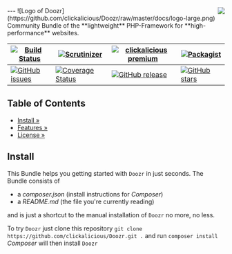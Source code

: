 <img src="https://avatars2.githubusercontent.com/u/514566?v=3&u=4615dfc4970d93dea5d3eaf996b7903ee6e24e20&s=140" align="right" />
---
![Logo of Doozr](https://github.com/clickalicious/Doozr/raw/master/docs/logo-large.png)  
Community Bundle of the **lightweight** PHP-Framework for **high-performance** websites.  

| [![Build Status](https://img.shields.io/travis/clickalicious/Doozr.svg)](https://travis-ci.org/clickalicious/Doozr) 	| [![Scrutinizer](https://img.shields.io/scrutinizer/g/clickalicious/Doozr.svg)](https://scrutinizer-ci.com/g/clickalicious/Doozr/) 	| [![clickalicious premium](https://img.shields.io/badge/clickalicious-premium-green.svg?style=flat)](https://www.clickalicious.de/) 	| [![Packagist](https://img.shields.io/packagist/l/clickalicious/Doozr.svg?style=flat)](http://opensource.org/licenses/BSD-3-Clause) 	|
|---	|---	|---	|---	|
| [![GitHub issues](https://img.shields.io/github/issues/clickalicious/doozr.svg?style=flat)](https://github.com/clickalicious/Doozr/issues) 	| [![Coverage Status](https://coveralls.io/repos/clickalicious/Doozr/badge.svg)](https://coveralls.io/r/clickalicious/Doozr)  	| [![GitHub release](https://img.shields.io/github/release/clickalicious/Doozr.svg?style=flat)](https://github.com/clickalicious/Doozr/releases) 	| [![GitHub stars](https://img.shields.io/github/stars/clickalicious/doozr.svg?style=flat)](https://github.com/clickalicious/Doozr/stargazers)  	|


## Table of Contents

- [Install »](#install)
- [Features »](https://github.com/clickalicious/Doozr/blob/master/README.md)
- [License »](https://github.com/clickalicious/Doozr/blob/master/LICENSE)

## Install

This Bundle helps you getting started with `Doozr` in just seconds.
The Bundle consists of

- a *composer.json* (install instructions for *Composer*)
- a *README.md* (the file you're currently reading)

and is just a shortcut to the manual installation of `Doozr` no more, no less.

To try `Doozr` just clone this repository `git clone https://github.com/clickalicious/Doozr.git .` and run `composer install` *Composer* will then install `Doozr`
